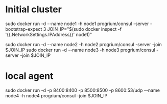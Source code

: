 # Initial cluster
sudo docker run -d --name node1 -h node1 progrium/consul -server -bootstrap-expect 3
JOIN_IP="$(sudo docker inspect -f '{{.NetworkSettings.IPAddress}}' node1)"

sudo docker run -d --name node2 -h node2 progrium/consul -server -join $JOIN_IP
sudo docker run -d --name node3 -h node3 progrium/consul -server -join $JOIN_IP

# local agent
sudo docker run -d -p 8400:8400 -p 8500:8500 -p 8600:53/udp --name node4 -h node4 progrium/consul -join $JOIN_IP